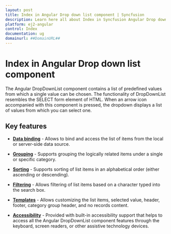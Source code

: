 ```yaml
---
layout: post
title: Index in Angular Drop down list component | Syncfusion
description: Learn here all about Index in Syncfusion Angular Drop down list component of Syncfusion Essential JS 2 and more.
platform: ej2-angular
control: Index 
documentation: ug
domainurl: ##DomainURL##
---
```


# Index in Angular Drop down list component

The Angular DropDownList component contains a list of predefined values from which a single value can be chosen.
The functionality of DropDownList resembles the SELECT form element of HTML. When an arrow icon accompanied
with this component is pressed, the dropdown displays a list of values from which you can select one.

## Key features

* [**Data binding**](./data-binding/) - Allows to bind and access the list of items from the local or server-side data source.

* [**Grouping**](./grouping/) - Supports grouping the logically related items under a single or
specific category.

* [**Sorting**](https://ej2.syncfusion.com/angular/documentation/api/drop-down-list/#sortorder) - Supports sorting of list items in an
alphabetical order (either ascending or descending).

* [**Filtering**](./filtering/) -  Allows filtering of list items based on a character typed into the search box.

* [**Templates**](./templates/) -  Allows customizing the list items, selected value, header, footer, category
group header, and no records content.

* [**Accessibility**](./accessibility/) - Provided with built-in accessibility support that helps to access
all the Angular DropDownList component features through the keyboard, screen readers, or other assistive technology devices.